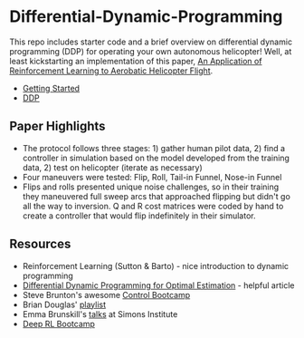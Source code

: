 # Differential-Dynamic-Programming

This repo includes starter code and a brief overview on differential dynamic programming (DDP) for operating your own autonomous helicopter! Well, at least kickstarting an implementation of this paper, [An Application of Reinforcement Learning to Aerobatic Helicopter Flight](http://heli.stanford.edu/papers/nips06-aerobatichelicopter.pdf).

* [Getting Started](https://github.com/SioKCronin/Differential-Dynamic-Programming/blob/master/Getting%20Started.ipynb)
* [DDP](https://github.com/SioKCronin/Differential-Dynamic-Programming/tree/master/DDP)

## Paper Highlights

* The protocol follows three stages: 1) gather human pilot data, 2) find a controller in simulation based on the model developed from the training data, 2) test on helicopter (iterate as necessary)
* Four maneuvers were tested: Flip, Roll, Tail-in Funnel, Nose-in Funnel
* Flips and rolls presented unique noise challenges, so in their training they maneuvered full sweep arcs that approached flipping but didn't go all the way to inversion. Q and R cost matrices were coded by hand to create a controller that would flip indefinitely in their simulator.

## Resources

* Reinforcement Learning (Sutton & Barto) - nice introduction to dynamic programming
* [Differential Dynamic Programming for Optimal Estimation](https://www.cc.gatech.edu/~dellaert/pubs/Kobilarov15icra.pdf) - helpful article
* Steve Brunton's awesome [Control Bootcamp](https://www.youtube.com/channel/UCm5mt-A4w61lknZ9lCsZtBw)
* Brian Douglas' [playlist](https://www.youtube.com/watch?v=oBc_BHxw78s&list=PLUMWjy5jgHK1NC52DXXrriwihVrYZKqjk)
* Emma Brunskill's [talks](https://www.youtube.com/watch?v=fIKkhoI1kF4&list=PLAsrlO2SCuzBVqN6V1CQSL4VdaGv7LawW) at Simons Institute
* [Deep RL Bootcamp](https://sites.google.com/view/deep-rl-bootcamp/lectures)
